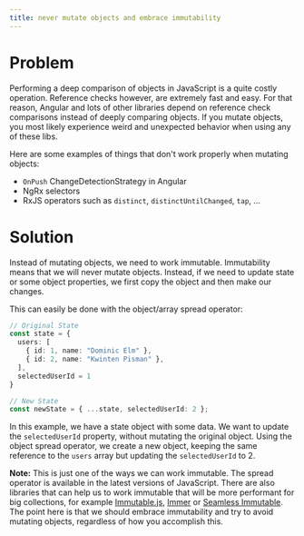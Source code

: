 ```yaml
---
title: never mutate objects and embrace immutability
---
```


# Problem

Performing a deep comparison of objects in JavaScript is a quite costly operation. Reference checks however, are extremely fast and easy. For that reason, Angular and lots of other libraries depend on reference check comparisons instead of deeply comparing objects. If you mutate objects, you most likely experience weird and unexpected behavior when using any of these libs.

Here are some examples of things that don't work properly when mutating objects:

- `OnPush` ChangeDetectionStrategy in Angular
- NgRx selectors
- RxJS operators such as `distinct`, `distinctUntilChanged`, `tap`, ...

# Solution

Instead of mutating objects, we need to work immutable. Immutability means that we will never mutate objects. Instead, if we need to update state or some object properties, we first copy the object and then make our changes.

This can easily be done with the object/array spread operator:

```ts
// Original State
const state = {
  users: [
    { id: 1, name: "Dominic Elm" },
    { id: 2, name: "Kwinten Pisman" },
  ],
  selectedUserId = 1
}

// New State
const newState = { ...state, selectedUserId: 2 };
```

In this example, we have a state object with some data. We want to update the `selectedUserId` property, without mutating the original object. Using the object spread operator, we create a new object, keeping the same reference to the `users` array but updating the `selectedUserId` to 2.

**Note:** This is just one of the ways we can work immutable. The spread operator is available in the latest versions of JavaScript. There are also libraries that can help us to work immutable that will be more performant for big collections, for example [Immutable.js](https://facebook.github.io/immutable-js/), [Immer](https://github.com/mweststrate/immer) or [Seamless Immutable](https://github.com/rtfeldman/seamless-immutable). The point here is that we should embrace immutability and try to avoid mutating objects, regardless of how you accomplish this.
